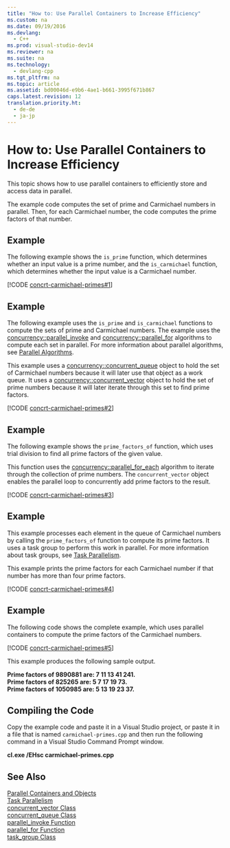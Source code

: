 ```yaml
---
title: "How to: Use Parallel Containers to Increase Efficiency"
ms.custom: na
ms.date: 09/19/2016
ms.devlang: 
  - C++
ms.prod: visual-studio-dev14
ms.reviewer: na
ms.suite: na
ms.technology: 
  - devlang-cpp
ms.tgt_pltfrm: na
ms.topic: article
ms.assetid: bd00046d-e9b6-4ae1-b661-3995f671b867
caps.latest.revision: 12
translation.priority.ht: 
  - de-de
  - ja-jp
---
```

# How to: Use Parallel Containers to Increase Efficiency
This topic shows how to use parallel containers to efficiently store and access data in parallel.  
  
 The example code computes the set of prime and Carmichael numbers in parallel. Then, for each Carmichael number, the code computes the prime factors of that number.  
  
## Example  
 The following example shows the `is_prime` function, which determines whether an input value is a prime number, and the `is_carmichael` function, which determines whether the input value is a Carmichael number.  
  
 [!CODE [concrt-carmichael-primes#1](../CodeSnippet/VS_Snippets_ConcRT/concrt-carmichael-primes#1)]  
  
## Example  
 The following example uses the `is_prime` and `is_carmichael` functions to compute the sets of prime and Carmichael numbers. The example uses the [concurrency::parallel_invoke](../vs140/parallel_invoke-Function.md) and [concurrency::parallel_for](../vs140/parallel_for-Function.md) algorithms to compute each set in parallel. For more information about parallel algorithms, see [Parallel Algorithms](../vs140/Parallel-Algorithms.md).  
  
 This example uses a [concurrency::concurrent_queue](../vs140/concurrent_queue-Class.md) object to hold the set of Carmichael numbers because it will later use that object as a work queue. It uses a [concurrency::concurrent_vector](../vs140/concurrent_vector-Class.md) object to hold the set of prime numbers because it will later iterate through this set to find prime factors.  
  
 [!CODE [concrt-carmichael-primes#2](../CodeSnippet/VS_Snippets_ConcRT/concrt-carmichael-primes#2)]  
  
## Example  
 The following example shows the `prime_factors_of` function, which uses trial division to find all prime factors of the given value.  
  
 This function uses the [concurrency::parallel_for_each](../vs140/parallel_for_each-Function.md) algorithm to iterate through the collection of prime numbers. The `concurrent_vector` object enables the parallel loop to concurrently add prime factors to the result.  
  
 [!CODE [concrt-carmichael-primes#3](../CodeSnippet/VS_Snippets_ConcRT/concrt-carmichael-primes#3)]  
  
## Example  
 This example processes each element in the queue of Carmichael numbers by calling the `prime_factors_of` function to compute its prime factors. It uses a task group to perform this work in parallel. For more information about task groups, see [Task Parallelism](../vs140/Task-Parallelism--Concurrency-Runtime-.md).  
  
 This example prints the prime factors for each Carmichael number if that number has more than four prime factors.  
  
 [!CODE [concrt-carmichael-primes#4](../CodeSnippet/VS_Snippets_ConcRT/concrt-carmichael-primes#4)]  
  
## Example  
 The following code shows the complete example, which uses parallel containers to compute the prime factors of the Carmichael numbers.  
  
 [!CODE [concrt-carmichael-primes#5](../CodeSnippet/VS_Snippets_ConcRT/concrt-carmichael-primes#5)]  
  
 This example produces the following sample output.  
  
 **Prime factors of 9890881 are: 7 11 13 41 241.**  
**Prime factors of 825265 are: 5 7 17 19 73.**  
**Prime factors of 1050985 are: 5 13 19 23 37.**   
## Compiling the Code  
 Copy the example code and paste it in a Visual Studio project, or paste it in a file that is named `carmichael-primes.cpp` and then run the following command in a Visual Studio Command Prompt window.  
  
 **cl.exe /EHsc carmichael-primes.cpp**  
  
## See Also  
 [Parallel Containers and Objects](../vs140/Parallel-Containers-and-Objects.md)   
 [Task Parallelism](../vs140/Task-Parallelism--Concurrency-Runtime-.md)   
 [concurrent_vector Class](../vs140/concurrent_vector-Class.md)   
 [concurrent_queue Class](../vs140/concurrent_queue-Class.md)   
 [parallel_invoke Function](../vs140/parallel_invoke-Function.md)   
 [parallel_for Function](../vs140/parallel_for-Function.md)   
 [task_group Class](../vs140/task_group-Class.md)